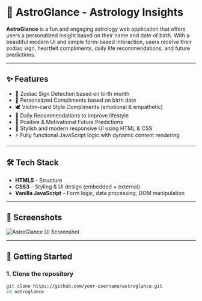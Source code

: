 # 🌌 AstroGlance - Astrology Insights

**AstroGlance** is a fun and engaging astrology web application that offers users a personalized insight based on their name and date of birth. With a beautiful modern UI and simple form-based interaction, users receive their zodiac sign, heartfelt compliments, daily life recommendations, and future predictions.

---

## ✨ Features

- 🌟 Zodiac Sign Detection based on birth month
- 💬 Personalized Compliments based on birth date
- 🕊️ Victim-card Style Compliments (emotional & empathetic)
- 🎯 Daily Recommendations to improve lifestyle
- 🔮 Positive & Motivational Future Predictions
- 🎨 Stylish and modern responsive UI using HTML & CSS
- ⚡ Fully functional JavaScript logic with dynamic content rendering

---

## 🛠️ Tech Stack

- **HTML5** - Structure
- **CSS3** - Styling & UI design (embedded + external)
- **Vanilla JavaScript** - Form logic, data processing, DOM manipulation

---

## 📸 Screenshots

![AstroGlance UI Screenshot](#)  

---

## 🚀 Getting Started

### 1. Clone the repository

```bash
git clone https://github.com/your-username/astroglance.git
cd astroglance
